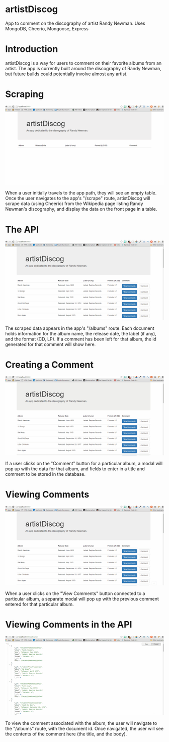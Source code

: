 # artistDiscog
App to comment on the discography of artist Randy Newman. Uses MongoDB, Cheerio, Mongoose, Express

# Introduction

artistDiscog is a way for users to comment on their favorite albums from an artist. The app is currently built around the discography of Randy Newman, but future builds could potentially involve almost any artist.

# Scraping 

![alt tag](https://raw.githubusercontent.com/ltdelia/artistDiscog/master/Code%20GIFs/artistDiscog-scrape.gif)

When a user initially travels to the app path, they will see an empty table. Once the user navigates to the app's "/scrape" route, artistDiscog will scrape data (using Cheerio) from the Wikipedia page listing Randy Newman's discography, and display the data on the front page in a table.

# The API

![alt tag](https://raw.githubusercontent.com/ltdelia/artistDiscog/master/Code%20GIFs/artistDiscog-api.gif)

The scraped data appears in the app's "/albums" route. Each document holds information for the album name, the release date, the label (if any), and the format (CD, LP). If a comment has been left for that album, the id generated for that comment will show here.

# Creating a Comment

![alt tag](https://raw.githubusercontent.com/ltdelia/artistDiscog/master/Code%20GIFs/artistDiscog-comment.gif)

If a user clicks on the "Comment" button for a particular album, a modal will pop up with the data for that album, and fields to enter in a title and comment to be stored in the database.


# Viewing Comments

![alt tag](https://raw.githubusercontent.com/ltdelia/artistDiscog/master/Code%20GIFs/artistDiscog-viewcomment.gif)

When a user clicks on the "View Comments" button connected to a particular album, a separate modal will pop up with the previous comment entered for that particular album.

# Viewing Comments in the API

![alt tag](https://raw.githubusercontent.com/ltdelia/artistDiscog/master/Code%20GIFs/artistDiscog-apicomment.gif)

To view the comment associated with the album, the user will navigate to the "/albums" route, with the document id. Once navigated, the user will see the contents of the comment here (the title, and the body).